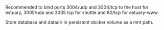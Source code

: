 Recommended to bind ports 3004/udp and 3004/tcp to the host for estuary, 3005/udp and 3005 tcp for shuttle and 80/tcp for estuary-www.

Store database and datadir in persistent docker volume as a mnt path.


